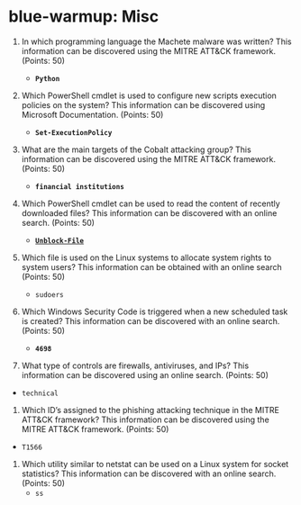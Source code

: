 # blue-warmup: Misc

1. In which programming language the Machete malware was written? This information can be discovered using the MITRE ATT&CK framework. (Points: 50)
    - **`Python`**
2. Which PowerShell cmdlet is used to configure new scripts execution policies on the system? This information can be discovered using Microsoft Documentation. (Points: 50)
    - **`Set-ExecutionPolicy`**
3. What are the main targets of the Cobalt attacking group? This information can be discovered using the MITRE ATT&CK framework. (Points: 50)
    - **`financial institutions`**
4. Which PowerShell cmdlet can be used to read the content of recently downloaded files? This information can be discovered with an online search. (Points: 50)
    - ****[`Unblock-File`](https://docs.microsoft.com/en-us/powershell/module/microsoft.powershell.utility/unblock-file)****
5. Which file is used on the Linux systems to allocate system rights to system users? This information can be obtained with an online search (Points: 50)
    - `sudoers`
6. Which Windows Security Code is triggered when a new scheduled task is created? This information can be discovered with an online search. (Points: 50)
    - **`4698`**

 7. What type of controls are firewalls, antiviruses, and IPs? This information can be discovered using an online search. (Points: 50)

- `technical`
1. Which ID’s assigned to the phishing attacking technique in the MITRE ATT&CK framework? This information can be discovered using the MITRE ATT&CK framework. (Points: 50)
- `T1566`
1. Which utility similar to netstat can be used on a Linux system for socket statistics? This information can be discovered with an online search. (Points: 50)
    - `ss`